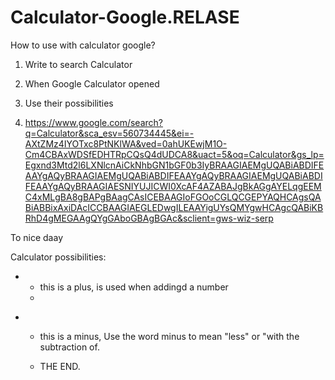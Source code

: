 # Calculator-Google.RELASE
How to use with calculator google?

1. Write to search Calculator

2. When Google Calculator opened

3. Use their possibilities

4. https://www.google.com/search?q=Calculator&sca_esv=560734445&ei=-AXtZMz4IYOTxc8PtNKlWA&ved=0ahUKEwjM1O-Cm4CBAxWDSfEDHTRpCQsQ4dUDCA8&uact=5&oq=Calculator&gs_lp=Egxnd3Mtd2l6LXNlcnAiCkNhbGN1bGF0b3IyBRAAGIAEMgUQABiABDIFEAAYgAQyBRAAGIAEMgUQABiABDIFEAAYgAQyBRAAGIAEMgUQABiABDIFEAAYgAQyBRAAGIAESNIYUJICWI0XcAF4AZABAJgBkAGgAYELqgEEMC4xMLgBA8gBAPgBAagCAsICEBAAGIoFGOoCGLQCGEPYAQHCAgsQABiABBixAxiDAcICCBAAGIAEGLEDwgILEAAYigUYsQMYgwHCAgcQABiKBRhD4gMEGAAgQYgGAboGBAgBGAc&sclient=gws-wiz-serp

To nice daay

Calculator possibilities:

+ + this is a plus, is used when addingd a number
  + 
- - this is a minus, Use the word minus to mean "less" or "with the subtraction of.
 
  - THE END.
